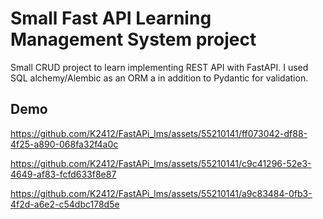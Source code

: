 
# Small Fast API Learning Management System project 

Small CRUD project to learn implementing REST API with FastAPI. I used SQL alchemy/Alembic as an ORM a in addition to Pydantic for validation. 


## Demo

https://github.com/K2412/FastAPi_lms/assets/55210141/ff073042-df88-4f25-a890-068fa32f4a0c



https://github.com/K2412/FastAPi_lms/assets/55210141/c9c41296-52e3-4649-af83-fcfd633f8e87



https://github.com/K2412/FastAPi_lms/assets/55210141/a9c83484-0fb3-4f2d-a6e2-c54dbc178d5e

